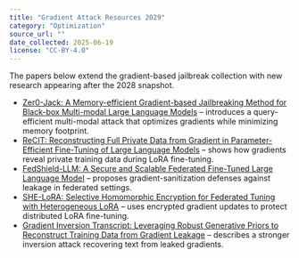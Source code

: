 ```yaml
---
title: "Gradient Attack Resources 2029"
category: "Optimization"
source_url: ""
date_collected: 2025-06-19
license: "CC-BY-4.0"
---
```


The papers below extend the gradient-based jailbreak collection with new research appearing after the 2028 snapshot.

- [Zer0-Jack: A Memory-efficient Gradient-based Jailbreaking Method for Black-box Multi-modal Large Language Models](https://arxiv.org/abs/2411.07559) – introduces a query-efficient multi-modal attack that optimizes gradients while minimizing memory footprint.
- [ReCIT: Reconstructing Full Private Data from Gradient in Parameter-Efficient Fine-Tuning of Large Language Models](https://arxiv.org/abs/2504.20570) – shows how gradients reveal private training data during LoRA fine-tuning.
- [FedShield-LLM: A Secure and Scalable Federated Fine-Tuned Large Language Model](https://arxiv.org/abs/2506.05640) – proposes gradient-sanitization defenses against leakage in federated settings.
- [SHE-LoRA: Selective Homomorphic Encryption for Federated Tuning with Heterogeneous LoRA](https://arxiv.org/abs/2505.21051) – uses encrypted gradient updates to protect distributed LoRA fine-tuning.
- [Gradient Inversion Transcript: Leveraging Robust Generative Priors to Reconstruct Training Data from Gradient Leakage](https://arxiv.org/abs/2505.20026) – describes a stronger inversion attack recovering text from leaked gradients.
